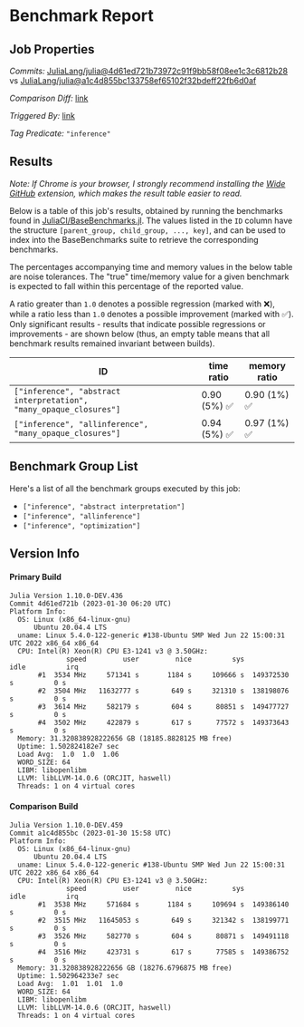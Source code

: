# Benchmark Report

## Job Properties

*Commits:* [JuliaLang/julia@4d61ed721b73972c91f9bb58f08ee1c3c6812b28](https://github.com/JuliaLang/julia/commit/4d61ed721b73972c91f9bb58f08ee1c3c6812b28) vs [JuliaLang/julia@a1c4d855bc133758ef65102f32bdeff22fb6d0af](https://github.com/JuliaLang/julia/commit/a1c4d855bc133758ef65102f32bdeff22fb6d0af)

*Comparison Diff:* [link](https://github.com/JuliaLang/julia/compare/a1c4d855bc133758ef65102f32bdeff22fb6d0af..4d61ed721b73972c91f9bb58f08ee1c3c6812b28)

*Triggered By:* [link](https://github.com/JuliaLang/julia/pull/48329#issuecomment-1409075980)

*Tag Predicate:* `"inference"`

## Results

*Note: If Chrome is your browser, I strongly recommend installing the [Wide GitHub](https://chrome.google.com/webstore/detail/wide-github/kaalofacklcidaampbokdplbklpeldpj?hl=en)
extension, which makes the result table easier to read.*

Below is a table of this job's results, obtained by running the benchmarks found in
[JuliaCI/BaseBenchmarks.jl](https://github.com/JuliaCI/BaseBenchmarks.jl). The values
listed in the `ID` column have the structure `[parent_group, child_group, ..., key]`,
and can be used to index into the BaseBenchmarks suite to retrieve the corresponding
benchmarks.

The percentages accompanying time and memory values in the below table are noise tolerances. The "true"
time/memory value for a given benchmark is expected to fall within this percentage of the reported value.

A ratio greater than `1.0` denotes a possible regression (marked with :x:), while a ratio less
than `1.0` denotes a possible improvement (marked with :white_check_mark:). Only significant results - results
that indicate possible regressions or improvements - are shown below (thus, an empty table means that all
benchmark results remained invariant between builds).

| ID | time ratio | memory ratio |
|----|------------|--------------|
| `["inference", "abstract interpretation", "many_opaque_closures"]` | 0.90 (5%) :white_check_mark: | 0.90 (1%) :white_check_mark: |
| `["inference", "allinference", "many_opaque_closures"]` | 0.94 (5%) :white_check_mark: | 0.97 (1%) :white_check_mark: |

## Benchmark Group List

Here's a list of all the benchmark groups executed by this job:

- `["inference", "abstract interpretation"]`
- `["inference", "allinference"]`
- `["inference", "optimization"]`

## Version Info

#### Primary Build

```
Julia Version 1.10.0-DEV.436
Commit 4d61ed721b (2023-01-30 06:20 UTC)
Platform Info:
  OS: Linux (x86_64-linux-gnu)
      Ubuntu 20.04.4 LTS
  uname: Linux 5.4.0-122-generic #138-Ubuntu SMP Wed Jun 22 15:00:31 UTC 2022 x86_64 x86_64
  CPU: Intel(R) Xeon(R) CPU E3-1241 v3 @ 3.50GHz: 
              speed         user         nice          sys         idle          irq
       #1  3534 MHz     571341 s       1184 s     109666 s  149372530 s          0 s
       #2  3504 MHz   11632777 s        649 s     321310 s  138198076 s          0 s
       #3  3614 MHz     582179 s        604 s      80851 s  149477727 s          0 s
       #4  3502 MHz     422879 s        617 s      77572 s  149373643 s          0 s
  Memory: 31.320838928222656 GB (18185.8828125 MB free)
  Uptime: 1.502824182e7 sec
  Load Avg:  1.0  1.0  1.06
  WORD_SIZE: 64
  LIBM: libopenlibm
  LLVM: libLLVM-14.0.6 (ORCJIT, haswell)
  Threads: 1 on 4 virtual cores

```

#### Comparison Build

```
Julia Version 1.10.0-DEV.459
Commit a1c4d855bc (2023-01-30 15:58 UTC)
Platform Info:
  OS: Linux (x86_64-linux-gnu)
      Ubuntu 20.04.4 LTS
  uname: Linux 5.4.0-122-generic #138-Ubuntu SMP Wed Jun 22 15:00:31 UTC 2022 x86_64 x86_64
  CPU: Intel(R) Xeon(R) CPU E3-1241 v3 @ 3.50GHz: 
              speed         user         nice          sys         idle          irq
       #1  3538 MHz     571684 s       1184 s     109694 s  149386140 s          0 s
       #2  3515 MHz   11645053 s        649 s     321342 s  138199771 s          0 s
       #3  3526 MHz     582770 s        604 s      80871 s  149491118 s          0 s
       #4  3516 MHz     423731 s        617 s      77585 s  149386752 s          0 s
  Memory: 31.320838928222656 GB (18276.6796875 MB free)
  Uptime: 1.502964233e7 sec
  Load Avg:  1.01  1.01  1.0
  WORD_SIZE: 64
  LIBM: libopenlibm
  LLVM: libLLVM-14.0.6 (ORCJIT, haswell)
  Threads: 1 on 4 virtual cores

```
